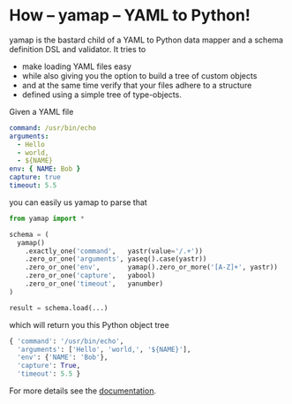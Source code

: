 # How – yamap – YAML to Python!

yamap is the bastard child of a YAML to Python data mapper and a schema
definition DSL and validator. It tries to

- make loading YAML files easy
- while also giving you the option to build a tree of custom objects
- and at the same time verify that your files adhere to a structure
- defined using a simple tree of type-objects.

Given a YAML file

```yaml
command: /usr/bin/echo
arguments:
  - Hello
  - world,
  - ${NAME}
env: { NAME: Bob }
capture: true
timeout: 5.5
```
you can easily us yamap to parse that

```python
from yamap import *

schema = (
  yamap()
    .exactly_one('command',   yastr(value='/.+'))
    .zero_or_one('arguments', yaseq().case(yastr))
    .zero_or_one('env',       yamap().zero_or_more('[A-Z]+', yastr))
    .zero_or_one('capture',   yabool)
    .zero_or_one('timeout',   yanumber)
)

result = schema.load(...)
```
which will return you this Python object tree

```python
{ 'command': '/usr/bin/echo',
  'arguments': ['Hello', 'world,', '${NAME}'],
  'env': {'NAME': 'Bob'},
  'capture': True,
  'timeout': 5.5 }
```

For more details see the [documentation](https://yamap.readthedocs.io).
